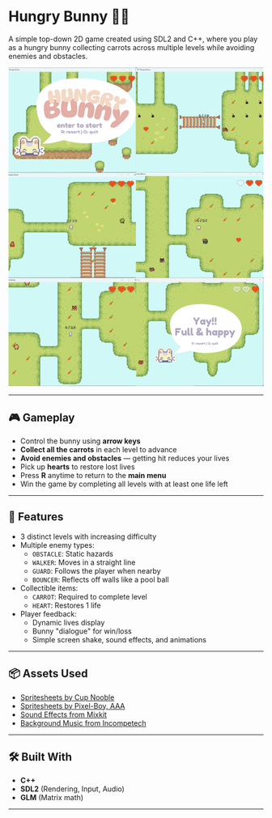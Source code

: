 # Hungry Bunny 🐰🥕

A simple top-down 2D game created using SDL2 and C++, where you play as a hungry bunny collecting carrots across multiple levels while avoiding enemies and obstacles.

<p align="center">
  <img src="HungryBunny/assets/game_screen.jpg" alt="Game Screen" width="800"/>
</p>

---

## 🎮 Gameplay

- Control the bunny using **arrow keys**
- **Collect all the carrots** in each level to advance
- **Avoid enemies and obstacles** — getting hit reduces your lives
- Pick up **hearts** to restore lost lives
- Press **R** anytime to return to the **main menu**
- Win the game by completing all levels with at least one life left

---

## 🧠 Features

- 3 distinct levels with increasing difficulty
- Multiple enemy types:
  - `OBSTACLE`: Static hazards
  - `WALKER`: Moves in a straight line
  - `GUARD`: Follows the player when nearby
  - `BOUNCER`: Reflects off walls like a pool ball
- Collectible items:
  - `CARROT`: Required to complete level
  - `HEART`: Restores 1 life
- Player feedback:
  - Dynamic lives display
  - Bunny "dialogue" for win/loss
  - Simple screen shake, sound effects, and animations

---

## 📦 Assets Used

- [Spritesheets by Cup Nooble](https://cupnooble.itch.io/sprout-lands-asset-pack)
- [Spritesheets by Pixel-Boy, AAA](https://pixel-boy.itch.io/ninja-adventure-asset-pack)
- [Sound Effects from Mixkit](https://mixkit.co/free-sound-effects/game/)
- [Background Music from Incompetech](https://incompetech.com/music/royalty-free/music.html)

---

## 🛠️ Built With

- **C++**  
- **SDL2** (Rendering, Input, Audio)  
- **GLM** (Matrix math)  

---
